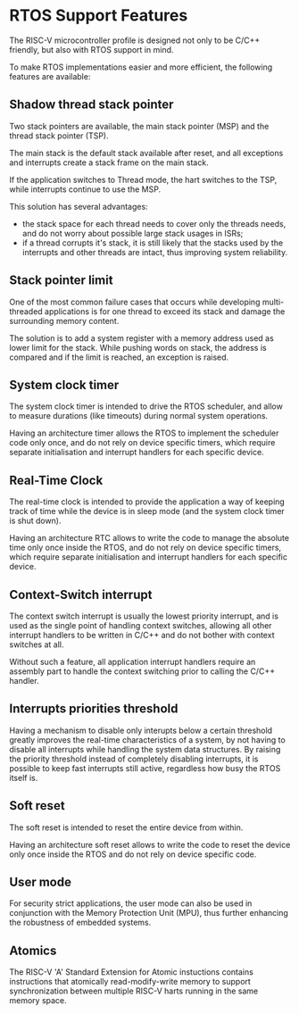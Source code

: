# RTOS Support Features

The RISC-V microcontroller profile is designed not only to be C/C++ friendly, but also with RTOS support in mind.

To make RTOS implementations easier and more efficient, the following features are available:

## Shadow thread stack pointer

Two stack pointers are available, the main stack pointer (MSP) and the thread stack pointer (TSP).

The main stack is the default stack available after reset, and all exceptions and interrupts create
a stack frame on the main stack.

If the application switches to Thread mode, the hart switches to the TSP, while interrupts continue 
to use the MSP.

This solution has several advantages:

* the stack space for each thread needs to cover only the threads needs, and do not worry about 
possible large stack usages in ISRs;
* if a thread corrupts it's stack, it is still likely that the stacks used by the interrupts and 
other threads are intact, thus improving system reliability.

## Stack pointer limit

One of the most common failure cases that occurs while developing multi-threaded applications is 
for one thread to exceed its stack and damage the surrounding memory content.

The solution is to add a system register with a memory address used as lower limit for the stack.
While pushing words on stack, the address is compared and if the limit is reached, an exception is 
raised.

## System clock timer

The system clock timer is intended to drive the RTOS scheduler, and allow to measure durations 
(like timeouts) during normal system operations.

Having an architecture timer allows the RTOS to implement the scheduler code only once, and do not
rely on device specific timers, which require separate initialisation and interrupt handlers for
each specific device.

## Real-Time Clock

The real-time clock is intended to provide the application a way of keeping track of time while the 
device is in sleep mode (and the system clock timer is shut down).

Having an architecture RTC allows to write the code to manage the absolute time only once inside the RTOS, 
and do not rely 
on device specific timers, which require separate initialisation and interrupt handlers for
each specific device.

## Context-Switch interrupt

The context switch interrupt is usually the lowest priority interrupt, and is used as the single point 
of handling context switches, allowing all other interrupt handlers to be written in C/C++ and do 
not bother with context switches at all.

Without such a feature, all application interrupt handlers require an assembly part to handle the 
context switching prior to calling the C/C++ handler.

## Interrupts priorities threshold

Having a mechanism to disable only interupts below a certain threshold greatly improves the real-time
characteristics of a system, by not having to disable all interrupts while handling the system 
data structures. By raising the priority threshold instead of completely disabling interrupts, it 
is possible to keep fast interrupts still active, regardless how busy the RTOS itself is.

## Soft reset

The soft reset is intended to reset the entire device from within.

Having an architecture soft reset allows to write the code to reset the device only once 
inside the RTOS and do not rely 
on device specific code.

## User mode

For security strict applications, the user mode can also be used in conjunction with the Memory 
Protection Unit (MPU), thus further enhancing the robustness of embedded systems.

## Atomics 

The RISC-V 'A' Standard Extension for Atomic instuctions contains instructions that atomically 
read-modify-write memory to support synchronization between multiple RISC-V harts running in 
the same memory space.
